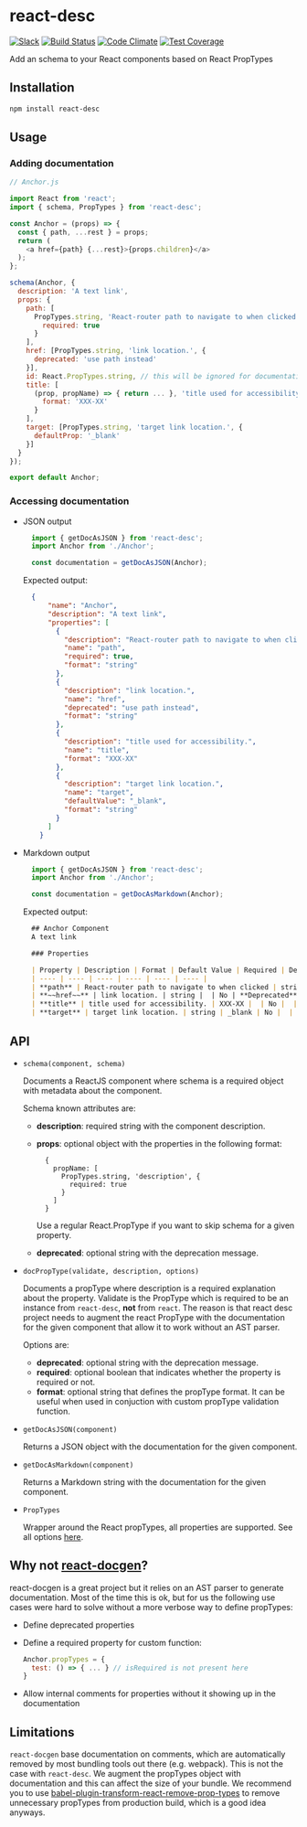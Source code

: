 # react-desc

[![Slack](http://alansouzati.github.io/artic/img/slack-badge.svg)](http://slackin.grommet.io)
[![Build Status](https://travis-ci.org/grommet/react-desc.svg?branch=master)](https://travis-ci.org/grommet/react-desc)
[![Code Climate](https://codeclimate.com/github/grommet/react-desc/badges/gpa.svg)](https://codeclimate.com/github/grommet/react-desc)
[![Test Coverage](https://codeclimate.com/github/grommet/react-desc/badges/coverage.svg)](https://codeclimate.com/github/grommet/react-desc/coverage)

Add an schema to your React components based on React PropTypes

## Installation

```bash
npm install react-desc
```

## Usage

### Adding documentation

```javascript
// Anchor.js

import React from 'react';
import { schema, PropTypes } from 'react-desc';

const Anchor = (props) => {
  const { path, ...rest } = props;
  return (
    <a href={path} {...rest}>{props.children}</a>
  );
};

schema(Anchor, {
  description: 'A text link',
  props: {
    path: [
      PropTypes.string, 'React-router path to navigate to when clicked', {
        required: true
      }
    ],
    href: [PropTypes.string, 'link location.', {
      deprecated: 'use path instead'
    }],
    id: React.PropTypes.string, // this will be ignored for documentation purposes
    title: [
      (prop, propName) => { return ... }, 'title used for accessibility.', {
        format: 'XXX-XX'
      }
    ],
    target: [PropTypes.string, 'target link location.', {
      defaultProp: '_blank'
    }]
  }
});

export default Anchor;
```

### Accessing documentation

* JSON output

  ```javascript
    import { getDocAsJSON } from 'react-desc';
    import Anchor from './Anchor';

    const documentation = getDocAsJSON(Anchor);
  ```

  Expected output:

  ```json
    {
        "name": "Anchor",
        "description": "A text link",
        "properties": [
          {
            "description": "React-router path to navigate to when clicked",
            "name": "path",
            "required": true,
            "format": "string"
          },
          {
            "description": "link location.",
            "name": "href",
            "deprecated": "use path instead",
            "format": "string"
          },
          {
            "description": "title used for accessibility.",
            "name": "title",
            "format": "XXX-XX"
          },
          {
            "description": "target link location.",
            "name": "target",
            "defaultValue": "_blank",
            "format": "string"
          }
        ]
      }
  ```

* Markdown output

  ```javascript
    import { getDocAsJSON } from 'react-desc';
    import Anchor from './Anchor';

    const documentation = getDocAsMarkdown(Anchor);
  ```

  Expected output:

  ```markdown
    ## Anchor Component
    A text link

    ### Properties

    | Property | Description | Format | Default Value | Required | Details |
    | ---- | ---- | ---- | ---- | ---- | ---- |
    | **path** | React-router path to navigate to when clicked | string |  | Yes |  |
    | **~~href~~** | link location. | string |  | No | **Deprecated**: use path instead |
    | **title** | title used for accessibility. | XXX-XX |  | No |  |
    | **target** | target link location. | string | _blank | No |  |
  ```

## API

* `schema(component, schema)`

  Documents a ReactJS component where schema is a required object with metadata
  about the component.

  Schema known attributes are:

    * **description**: required string with the component description.
    * **props**: optional object with the properties in the following format:

        ```
          {
            propName: [
              PropTypes.string, 'description', {
                required: true
              }
            ]
          }
        ```

        Use a regular React.PropType if you want to skip schema for a given
        property.
    * **deprecated**: optional string with the deprecation message.

* `docPropType(validate, description, options)`

   Documents a propType where description is a required explanation about the property. Validate is the PropType which is required to be an instance from `react-desc`, **not** from `react`. The reason is that react desc project needs to augment the react PropType with the documentation for the given component that allow it to work without an AST parser.

   Options are:

    * **deprecated**: optional string with the deprecation message.
    * **required**: optional boolean that indicates whether the property is required or not.
    * **format**: optional string that defines the propType format. It can be useful when used in conjuction with custom propType validation function.

* `getDocAsJSON(component)`

  Returns a JSON object with the documentation for the given component.

* `getDocAsMarkdown(component)`

  Returns a Markdown string with the documentation for the given component.

* `PropTypes`

  Wrapper around the React propTypes, all properties are supported. See all options [here](https://facebook.github.io/react/docs/typechecking-with-proptypes.html).

## Why not [react-docgen](https://github.com/reactjs/react-docgen)?

react-docgen is a great project but it relies on an AST parser to generate documentation. Most of the time this is ok, but for us the following use cases were hard to solve without a more verbose way to define propTypes:

* Define deprecated properties
* Define a required property for custom function:

  ```javascript
  Anchor.propTypes = {
    test: () => { ... } // isRequired is not present here
  }
  ```
* Allow internal comments for properties without it showing up in the documentation

## Limitations

`react-docgen` base documentation on comments, which are automatically removed by most bundling tools out there (e.g. webpack). This is not the case with `react-desc`. We augment the propTypes object with documentation and this can affect the size of your bundle. We recommend you to use [babel-plugin-transform-react-remove-prop-types](https://github.com/oliviertassinari/babel-plugin-transform-react-remove-prop-types) to remove unnecessary propTypes from production build, which is a good idea anyways.
